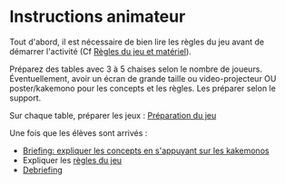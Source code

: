 # Instructions animateur

Tout d'abord, il est nécessaire de bien lire les règles du jeu avant de démarrer l'activité (Cf [Règles du jeu et matériel](./Regles.md)).

Préparez des tables avec 3 à 5 chaises selon le nombre de joueurs.
Éventuellement, avoir un écran de grande taille ou video-projecteur OU poster/kakemono pour les concepts et les règles. Les préparer selon le support.

Sur chaque table, préparer les jeux : [Préparation du jeu ](./PreparationJeu_V2.md)

Une fois que les élèves sont arrivés :

- [Briefing: expliquer les concepts en s'appuyant sur les kakemonos](./Briefing.md)
- Expliquer les [règles du jeu](ReglesDuJeu)
- [Debriefing](./Debriefing.md)
